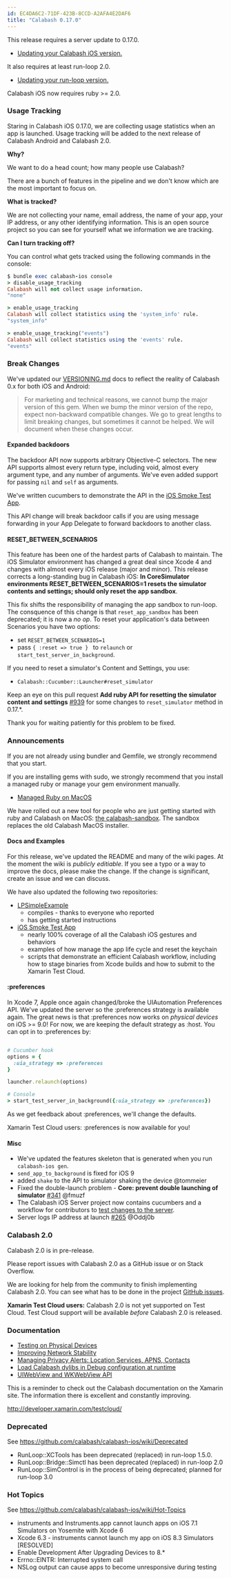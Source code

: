 ```yaml
---
id: EC4DA6C2-71DF-423B-8CCD-A2AFA4E2DAF6
title: "Calabash 0.17.0"
---
```


This release requires a server update to 0.17.0.

* [Updating your Calabash iOS version.](https://github.com/calabash/calabash-ios/wiki/B1-Updating-your-Calabash-iOS-version)

It also requires at least run-loop 2.0.

* [Updating your run-loop version.](https://github.com/calabash/calabash-ios/wiki/Updating-your-run-loop-version)

Calabash iOS now requires ruby >= 2.0.

### Usage Tracking

Staring in Calabash iOS 0.17.0, we are collecting usage statistics when an app is launched.  Usage tracking will be added to the next release of Calabash Android and Calabash 2.0.

**Why?**

We want to do a head count; how many people use Calabash?   

There are a bunch of features in the pipeline and we don't know which are the most important to focus on.  

**What is tracked?**

We are not collecting your name, email address, the name of your app, your IP address, 
or any other identifying information.  This is an open source project so you can see for yourself what we information we are tracking.

**Can I turn tracking off?**

You can control what gets tracked using the following commands in the console:

```ruby
$ bundle exec calabash-ios console
> disable_usage_tracking
Calabash will not collect usage information.
"none"

> enable_usage_tracking
Calabash will collect statistics using the 'system_info' rule.
"system_info"

> enable_usage_tracking("events")
Calabash will collect statistics using the 'events' rule.
"events"
```

### Break Changes

We've updated our [VERSIONING.md](https://github.com/calabash/calabash-ios/blob/develop/VERSIONING.md) docs to reflect the reality of Calabash 0.x for both iOS and Android:

> For marketing and technical reasons, we cannot bump the major version of this gem. When we bump the minor version of the repo, expect non-backward compatible changes. We go to great lengths to limit breaking changes, but sometimes it cannot be helped. We will document when these changes occur.

#### Expanded backdoors

The backdoor API now supports arbitrary Objective-C selectors.  The new API supports almost every return type, including void, almost every argument type, and any number of arguments.  We've even added support for passing `nil` and `self` as arguments.

We've written cucumbers to demonstrate the API in the [iOS Smoke Test App](https://github.com/calabash/ios-smoke-test-app/blob/master/CalSmokeApp/features/backdoor.feature).

This API change will break backdoor calls if you are using message forwarding in your App Delegate to forward backdoors to another class.  

#### RESET\_BETWEEN\_SCENARIOS

This feature has been one of the hardest parts of Calabash to maintain.  The iOS Simulator environment has changed a great deal since Xcode 4 and changes with almost every iOS release (major and minor).  This release corrects a long-standing bug in Calabash iOS:  **In CoreSimulator environments RESET\_BETWEEN\_SCENARIOS=1 resets the simulator contents and settings; should only reset the app sandbox**.

This fix shifts the responsibility of managing the app sandbox to run-loop.  The consquence of this change is that `reset_app_sandbox` has been deprecated; it is now a *no op*.
To reset your application's data between Scenarios you have two options:

* set `RESET_BETWEEN_SCENARIOS=1`
* pass `{ :reset => true } ` to `relaunch` or `start_test_server_in_background`.

If you need to reset a simulator's Content and Settings, you use:

* `Calabash::Cucumber::Launcher#reset_simulator`

Keep an eye on this pull request **Add ruby API for resetting the simulator content and settings** [#939](https://github.com/calabash/calabash-ios/pull/939) for some changes to `reset_simulator` method in 0.17.*.

Thank you for waiting patiently for this problem to be fixed.

### Announcements

If you are not already using bundler and Gemfile, we strongly recommend that
you start.

If you are installing gems with sudo, we strongly recommend that you install
a managed ruby or manage your gem environment manually.

* [Managed Ruby on MacOS](https://github.com/calabash/calabash-ios/wiki/Ruby-on-MacOS#ruby-managers-on-macos)

We have rolled out a new tool for people who are just getting started with ruby and Calabash on MacOS: [the calabash-sandbox](https://github.com/calabash/install).  The sandbox replaces the old Calabash MacOS installer.

#### Docs and Examples

For this release, we've updated the README and many of the wiki pages.  At the moment the wiki is _publicly editiable_.  If you see a typo or a way to improve the docs, please make the change.  If the change is significant, create an issue and we can discuss.

We have also updated the following two repositories:

* [LPSimpleExample](https://github.com/calabash/calabash-ios-example) 
  - compiles - thanks to everyone who reported
  - has getting started instructions
* [iOS Smoke Test App](https://github.com/calabash/ios-smoke-test-app)
  - nearly 100% coverage of all the Calabash iOS gestures and behaviors
  - examples of how manage the app life cycle and reset the keychain
  - scripts that demonstrate an efficient Calabash workflow, including how to stage binaries from Xcode builds and how to submit to the Xamarin Test Cloud.

#### :preferences
In Xcode 7, Apple once again changed/broke the UIAutomation Preferences API.  We've updated the server so the :preferences strategy is available again.  The great news is that :preferences now works on _physical devices_ on iOS >= 9.0!  For now, we are keeping the default strategy as :host.  You can opt in to :preferences by:

```ruby

# Cucumber hook
options = {
  :uia_strategy => :preferences
}

launcher.relaunch(options)

# Console
> start_test_server_in_background({:uia_strategy => :preferences})
```

As we get feedback about :preferences, we'll change the defaults.

Xamarin Test Cloud users:  :preferences is now available for you!

#### Misc

* We've updated the features skeleton that is generated when you run `calabash-ios gen`.
* `send_app_to_background` is fixed for iOS 9
* added  `shake` to the API to simulator shaking the device @tommeier
* Fixed the double-launch problem - **Core: prevent double launching of simulator** [#341](https://github.com/calabash/run_loop/pull/341) @fmuzf
* The Calabash iOS Server project now contains cucumbers and a workflow for contributors to [test changes to the server](https://github.com/calabash/calabash-ios-server#testing).
* Server logs IP address at launch [#265](https://github.com/calabash/calabash-ios-server/pull/265) @Oddj0b

### Calabash 2.0

Calabash 2.0 is in pre-release.

Please report issues with Calabash 2.0 as a GitHub issue or on Stack Overflow.

We are looking for help from the community to finish implementing Calabash 2.0.
You can see what has to be done in the project [GitHub issues](https://github.com/calabash/calabash/issues).

**Xamarin Test Cloud users:** Calabash 2.0 is not yet supported on Test Cloud.
Test Cloud support will be available _before_ Calabash 2.0 is released.

### Documentation

* [Testing on Physical Devices](https://github.com/calabash/calabash-ios/wiki/Testing-on-Physical-Devices)
* [Improving Network Stability](https://github.com/calabash/calabash-ios/wiki/Improving-Network-Stability)
* [Managing Privacy Alerts: Location Services, APNS, Contacts](https://github.com/calabash/calabash-ios/wiki/Managing-Privacy-Alerts%3A--Location-Services%2C-APNS%2C-Contacts)
* [Load Calabash dylibs in Debug configuration at runtime](https://github.com/calabash/ios-smoke-test-app/pull/17)
* [UIWebView and WKWebView API](https://github.com/calabash/calabash-ios/wiki/06-WebView-Support)

This is a reminder to check out the Calabash documentation on the Xamarin
site.  The information there is excellent and constantly improving.

http://developer.xamarin.com/testcloud/

### Deprecated

See https://github.com/calabash/calabash-ios/wiki/Deprecated

* RunLoop::XCTools has been deprecated (replaced) in run-loop 1.5.0.
* RunLoop::Bridge::Simctl has been deprecated (replaced) in run-loop 2.0
* RunLoop::SimControl is in the process of being deprecated; planned for run-loop 3.0

### Hot Topics

See https://github.com/calabash/calabash-ios/wiki/Hot-Topics

* instruments and Instruments.app cannot launch apps on iOS 7.1 Simulators on Yosemite with Xcode 6
* Xcode 6.3 - instruments cannot launch my app on iOS 8.3 Simulators [RESOLVED]
* Enable Development After Upgrading Devices to 8.\*
* Errno::EINTR: Interrupted system call
* NSLog output can cause apps to become unresponsive during testing

